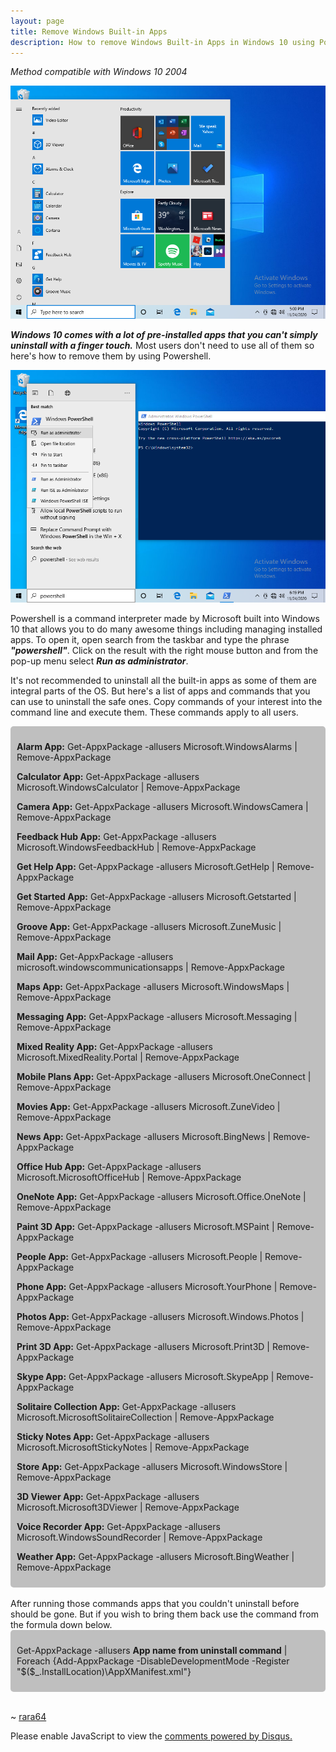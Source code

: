 ```yaml
---
layout: page
title: Remove Windows Built-in Apps
description: How to remove Windows Built-in Apps in Windows 10 using Powershell
---
```


<style>
  h1, h2, h3, h4, h5 ,h6 {
    color: rgba(255,255,255,0.8);
  }
</style>

*Method compatible with Windows 10 2004*

<img src="/wiki/images/remove-windows-apps-1.png">

***Windows 10 comes with a lot of pre-installed apps that you can't simply uninstall with a finger touch.*** Most users don't need to use all of them so here's how to remove them by using Powershell.

<img src="/wiki/images/remove-windows-apps-2.png">

Powershell is a command interpreter made by Microsoft built into Windows 10 that allows you to do many awesome things including managing installed apps. To open it, open search from the taskbar and type the phrase ***"powershell"***. Click on the result with the right mouse button and from the pop-up menu select ***Run as administrator***.

It's not recommended to uninstall all the built-in apps as some of them are integral parts of the OS. But here's a list of apps and commands that you can use to uninstall the safe ones. Copy commands of your interest into the command line and execute them. These commands apply to all users.

<div style="background: #70707070; border-radius: 5px; padding: 10px;">
<p>
<b>Alarm App:</b> Get-AppxPackage -allusers  Microsoft.WindowsAlarms | Remove-AppxPackage
</p>

<p>
<b>Calculator App:</b> Get-AppxPackage -allusers Microsoft.WindowsCalculator | Remove-AppxPackage
</p>

<p>
<b>Camera App:</b> Get-AppxPackage -allusers Microsoft.WindowsCamera | Remove-AppxPackage
</p>

<p>
<b>Feedback Hub App:</b> Get-AppxPackage -allusers  Microsoft.WindowsFeedbackHub | Remove-AppxPackage
</p>

<p>
<b>Get Help App:</b> Get-AppxPackage -allusers Microsoft.GetHelp | Remove-AppxPackage
</p>

<p>
<b>Get Started App:</b> Get-AppxPackage -allusers  Microsoft.Getstarted | Remove-AppxPackage
</p>

<p>
<b>Groove App:</b> Get-AppxPackage -allusers Microsoft.ZuneMusic | Remove-AppxPackage
</p>

<p>
<b>Mail App:</b> Get-AppxPackage -allusers microsoft.windowscommunicationsapps | Remove-AppxPackage
</p>

<p>
<b>Maps App:</b> Get-AppxPackage -allusers Microsoft.WindowsMaps | Remove-AppxPackage
</p>

<p>
<b>Messaging App:</b> Get-AppxPackage -allusers Microsoft.Messaging | Remove-AppxPackage
</p>

<p>
<b>Mixed Reality App:</b> Get-AppxPackage -allusers Microsoft.MixedReality.Portal | Remove-AppxPackage
</p>

<p>
<b>Mobile Plans App:</b> Get-AppxPackage -allusers  Microsoft.OneConnect | Remove-AppxPackage
</p>

<p>
<b>Movies App:</b> Get-AppxPackage -allusers Microsoft.ZuneVideo | Remove-AppxPackage
</p>

<p>
<b>News App:</b> Get-AppxPackage -allusers  Microsoft.BingNews | Remove-AppxPackage
</p>

<p>
<b>Office Hub App:</b> Get-AppxPackage -allusers  Microsoft.MicrosoftOfficeHub | Remove-AppxPackage
</p>

<p>
<b>OneNote App:</b> Get-AppxPackage -allusers  Microsoft.Office.OneNote | Remove-AppxPackage
</p>

<p>
<b>Paint 3D App:</b> Get-AppxPackage -allusers  Microsoft.MSPaint | Remove-AppxPackage
</p>

<p>
<b>People App:</b> Get-AppxPackage -allusers  Microsoft.People | Remove-AppxPackage
</p>

<p>
<b>Phone App:</b> Get-AppxPackage -allusers  Microsoft.YourPhone | Remove-AppxPackage
</p>

<p>
<b>Photos App:</b> Get-AppxPackage -allusers Microsoft.Windows.Photos | Remove-AppxPackage
</p>

<p>
<b>Print 3D App:</b> Get-AppxPackage -allusers  Microsoft.Print3D | Remove-AppxPackage
</p>

<p>
<b>Skype App:</b> Get-AppxPackage -allusers  Microsoft.SkypeApp | Remove-AppxPackage
</p>

<p>
<b>Solitaire Collection App:</b> Get-AppxPackage -allusers  Microsoft.MicrosoftSolitaireCollection | 
Remove-AppxPackage
</p>

<p>
<b>Sticky Notes App:</b> Get-AppxPackage -allusers Microsoft.MicrosoftStickyNotes | Remove-AppxPackage
</p>

<p>
<b>Store App:</b> Get-AppxPackage -allusers Microsoft.WindowsStore | Remove-AppxPackage
</p>

<p>
<b>3D Viewer App:</b> Get-AppxPackage -allusers Microsoft.Microsoft3DViewer | Remove-AppxPackage
</p>

<p>
<b>Voice Recorder App:</b> Get-AppxPackage -allusers  Microsoft.WindowsSoundRecorder | Remove-AppxPackage
</p>

<p>
<b>Weather App:</b> Get-AppxPackage -allusers  Microsoft.BingWeather | Remove-AppxPackage
</p>
</div>
<br>
After running those commands apps that you couldn't uninstall before should be gone. But if you wish to bring them back use the command from the formula down below.

<div style="background: #70707070; border-radius: 5px; padding: 10px;">
<p>
Get-AppxPackage -allusers  <b>App name from uninstall command</b> | Foreach {Add-AppxPackage -DisableDevelopmentMode -Register "$($_.InstallLocation)\AppXManifest.xml"}
</p>
</div>
<br>

~ <a href="https://github.com/rara64">rara64</a>

<div id="disqus_thread"></div>
<script>
      (function() {
      var d = document, s = d.createElement('script');
      s.src = 'https://optimizer10.disqus.com/embed.js';
      s.setAttribute('data-timestamp', +new Date());
      (d.head || d.body).appendChild(s);
      })();
</script>
<noscript>Please enable JavaScript to view the <a href="https://disqus.com/?ref_noscript">comments powered by Disqus.</a></noscript>

